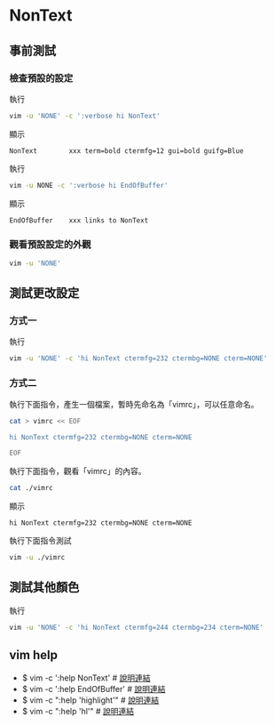 
# NonText


## 事前測試

### 檢查預設的設定

執行

``` sh
vim -u 'NONE' -c ':verbose hi NonText'
```

顯示

```
NonText        xxx term=bold ctermfg=12 gui=bold guifg=Blue
```

執行

``` sh
vim -u NONE -c ':verbose hi EndOfBuffer'
```

顯示

```
EndOfBuffer    xxx links to NonText
```


### 觀看預設設定的外觀

``` sh
vim -u 'NONE'
```


## 測試更改設定


### 方式一

執行

``` sh
vim -u 'NONE' -c 'hi NonText ctermfg=232 ctermbg=NONE cterm=NONE'
```


### 方式二

執行下面指令，產生一個檔案，暫時先命名為「vimrc」，可以任意命名。

``` sh
cat > vimrc << EOF

hi NonText ctermfg=232 ctermbg=NONE cterm=NONE

EOF
```

執行下面指令，觀看「vimrc」的內容。

``` sh
cat ./vimrc
```

顯示

``` vim
hi NonText ctermfg=232 ctermbg=NONE cterm=NONE
```

執行下面指令測試


``` sh
vim -u ./vimrc
```


## 測試其他顏色

執行

``` sh
vim -u 'NONE' -c 'hi NonText ctermfg=244 ctermbg=234 cterm=NONE'
```

## vim help

* $ vim -c ':help NonText' # [說明連結](https://vimhelp.org/syntax.txt.html#hl-NonText)
* $ vim -c ':help EndOfBuffer' # [說明連結](https://vimhelp.org/syntax.txt.html#hl-EndOfBuffer)
* $ vim -c ":help 'highlight'" # [說明連結](https://vimhelp.org/options.txt.html#'highlight')
* $ vim -c ":help 'hl'"  # [說明連結](https://vimhelp.org/options.txt.html#'hl')

